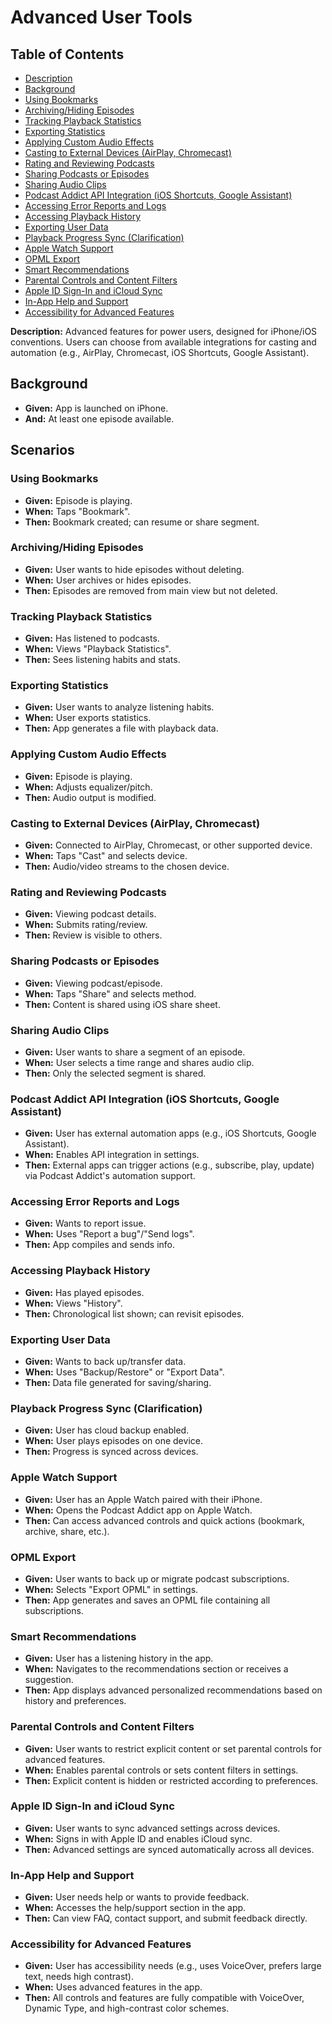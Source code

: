 # Advanced User Tools

## Table of Contents
- [Description](#description)
- [Background](#background)
- [Using Bookmarks](#using-bookmarks)
- [Archiving/Hiding Episodes](#archivinghiding-episodes)
- [Tracking Playback Statistics](#tracking-playback-statistics)
- [Exporting Statistics](#exporting-statistics)
- [Applying Custom Audio Effects](#applying-custom-audio-effects)
- [Casting to External Devices (AirPlay, Chromecast)](#casting-to-external-devices-airplay-chromecast)
- [Rating and Reviewing Podcasts](#rating-and-reviewing-podcasts)
- [Sharing Podcasts or Episodes](#sharing-podcasts-or-episodes)
- [Sharing Audio Clips](#sharing-audio-clips)
- [Podcast Addict API Integration (iOS Shortcuts, Google Assistant)](#podcast-addict-api-integration-ios-shortcuts-google-assistant)
- [Accessing Error Reports and Logs](#accessing-error-reports-and-logs)
- [Accessing Playback History](#accessing-playback-history)
- [Exporting User Data](#exporting-user-data)
- [Playback Progress Sync (Clarification)](#playback-progress-sync-clarification)
- [Apple Watch Support](#apple-watch-support)
- [OPML Export](#opml-export)
- [Smart Recommendations](#smart-recommendations)
- [Parental Controls and Content Filters](#parental-controls-and-content-filters)
- [Apple ID Sign-In and iCloud Sync](#apple-id-sign-in-and-icloud-sync)
- [In-App Help and Support](#in-app-help-and-support)
- [Accessibility for Advanced Features](#accessibility-for-advanced-features)

**Description:** Advanced features for power users, designed for iPhone/iOS conventions. Users can choose from available integrations for casting and automation (e.g., AirPlay, Chromecast, iOS Shortcuts, Google Assistant).

## Background
- **Given:** App is launched on iPhone.
- **And:** At least one episode available.

## Scenarios

### Using Bookmarks
- **Given:** Episode is playing.
- **When:** Taps "Bookmark".
- **Then:** Bookmark created; can resume or share segment.

### Archiving/Hiding Episodes
- **Given:** User wants to hide episodes without deleting.
- **When:** User archives or hides episodes.
- **Then:** Episodes are removed from main view but not deleted.

### Tracking Playback Statistics
- **Given:** Has listened to podcasts.
- **When:** Views "Playback Statistics".
- **Then:** Sees listening habits and stats.

### Exporting Statistics
- **Given:** User wants to analyze listening habits.
- **When:** User exports statistics.
- **Then:** App generates a file with playback data.

### Applying Custom Audio Effects
- **Given:** Episode is playing.
- **When:** Adjusts equalizer/pitch.
- **Then:** Audio output is modified.

### Casting to External Devices (AirPlay, Chromecast)
- **Given:** Connected to AirPlay, Chromecast, or other supported device.
- **When:** Taps "Cast" and selects device.
- **Then:** Audio/video streams to the chosen device.

### Rating and Reviewing Podcasts
- **Given:** Viewing podcast details.
- **When:** Submits rating/review.
- **Then:** Review is visible to others.

### Sharing Podcasts or Episodes
- **Given:** Viewing podcast/episode.
- **When:** Taps "Share" and selects method.
- **Then:** Content is shared using iOS share sheet.

### Sharing Audio Clips
- **Given:** User wants to share a segment of an episode.
- **When:** User selects a time range and shares audio clip.
- **Then:** Only the selected segment is shared.

### Podcast Addict API Integration (iOS Shortcuts, Google Assistant)
- **Given:** User has external automation apps (e.g., iOS Shortcuts, Google Assistant).
- **When:** Enables API integration in settings.
- **Then:** External apps can trigger actions (e.g., subscribe, play, update) via Podcast Addict's automation support.

### Accessing Error Reports and Logs
- **Given:** Wants to report issue.
- **When:** Uses "Report a bug"/"Send logs".
- **Then:** App compiles and sends info.

### Accessing Playback History
- **Given:** Has played episodes.
- **When:** Views "History".
- **Then:** Chronological list shown; can revisit episodes.

### Exporting User Data
- **Given:** Wants to back up/transfer data.
- **When:** Uses "Backup/Restore" or "Export Data".
- **Then:** Data file generated for saving/sharing.

### Playback Progress Sync (Clarification)
- **Given:** User has cloud backup enabled.
- **When:** User plays episodes on one device.
- **Then:** Progress is synced across devices.

### Apple Watch Support
- **Given:** User has an Apple Watch paired with their iPhone.
- **When:** Opens the Podcast Addict app on Apple Watch.
- **Then:** Can access advanced controls and quick actions (bookmark, archive, share, etc.).

### OPML Export
- **Given:** User wants to back up or migrate podcast subscriptions.
- **When:** Selects "Export OPML" in settings.
- **Then:** App generates and saves an OPML file containing all subscriptions.

### Smart Recommendations
- **Given:** User has a listening history in the app.
- **When:** Navigates to the recommendations section or receives a suggestion.
- **Then:** App displays advanced personalized recommendations based on history and preferences.

### Parental Controls and Content Filters
- **Given:** User wants to restrict explicit content or set parental controls for advanced features.
- **When:** Enables parental controls or sets content filters in settings.
- **Then:** Explicit content is hidden or restricted according to preferences.

### Apple ID Sign-In and iCloud Sync
- **Given:** User wants to sync advanced settings across devices.
- **When:** Signs in with Apple ID and enables iCloud sync.
- **Then:** Advanced settings are synced automatically across all devices.

### In-App Help and Support
- **Given:** User needs help or wants to provide feedback.
- **When:** Accesses the help/support section in the app.
- **Then:** Can view FAQ, contact support, and submit feedback directly.

### Accessibility for Advanced Features
- **Given:** User has accessibility needs (e.g., uses VoiceOver, prefers large text, needs high contrast).
- **When:** Uses advanced features in the app.
- **Then:** All controls and features are fully compatible with VoiceOver, Dynamic Type, and high-contrast color schemes.
